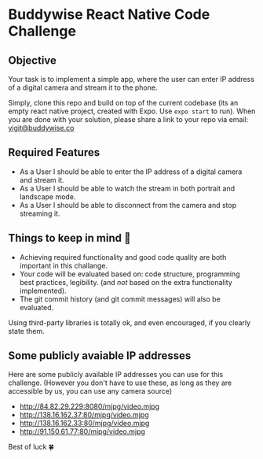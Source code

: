 # Buddywise React Native Code Challenge

## Objective
Your task is to implement a simple app, where the user can enter IP address of a digital camera and stream it to the phone.

Simply, clone this repo and build on top of the current codebase (its an empty react native project, created with Expo. Use `expo start` to run).
When you are done with your solution, please share a link to your repo via email: yigit@buddywise.co

## Required Features
* As a User I should be able to enter the IP address of a digital camera and stream it.
* As a User I should be able to watch the stream in both portrait and landscape mode.
* As a User I should be able to disconnect from the camera and stop streaming it.

## Things to keep in mind 🚨
* Achieving required functionality and good code quality are both important in this challange.
* Your code will be evaluated based on: code structure, programming best practices, legibility. (and *not* based on the extra functionality implemented). 
* The git commit history (and git commit messages) will also be evaluated.

Using third-party libraries is totally ok, and even encouraged, if you clearly state them.

## Some publicly avaiable IP addresses
Here are some publicly available IP addresses you can use for this challenge. (However you don't have to use these, as long as they are accessible by us, you can use any camera source)

- http://84.82.29.229:8080/mjpg/video.mjpg
- http://138.16.162.37:80/mjpg/video.mjpg
- http://138.16.162.33:80/mjpg/video.mjpg
- http://91.150.61.77:80/mjpg/video.mjpg

Best of luck 🍀
